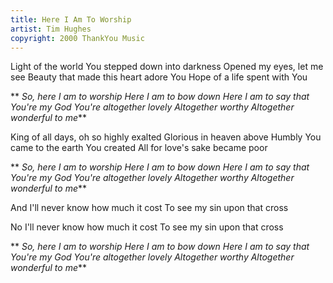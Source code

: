 ```yaml
---
title: Here I Am To Worship
artist: Tim Hughes
copyright: 2000 ThankYou Music
---
```

Light of the world
You stepped down into darkness
Opened my eyes, let me see
Beauty that made this heart adore You
Hope of a life spent with You

 ** *So, here I am to worship
  Here I am to bow down
  Here I am to say that You're my God
  You're altogether lovely
  Altogether worthy
  Altogether wonderful to me***

King of all days, oh so highly exalted
Glorious in heaven above
Humbly You came to the earth You created
All for love's sake became poor

 ** *So, here I am to worship
  Here I am to bow down
  Here I am to say that You're my God
  You're altogether lovely
  Altogether worthy
  Altogether wonderful to me***

And I'll never know how much it cost
To see my sin upon that cross

No I'll never know how much it cost
To see my sin upon that cross

 ** *So, here I am to worship
  Here I am to bow down
  Here I am to say that You're my God
  You're altogether lovely
  Altogether worthy
  Altogether wonderful to me***